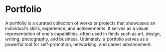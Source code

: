 # Portfolio

A portfolio is a curated collection of works or projects that showcases an individual's skills, experience, and achievements. It serves as a visual representation of one's capabilities, often used in fields such as art, design, writing, photography, and business. 
Ultimately, a portfolio serves as a powerful tool for self-promotion, networking, and career advancement.
